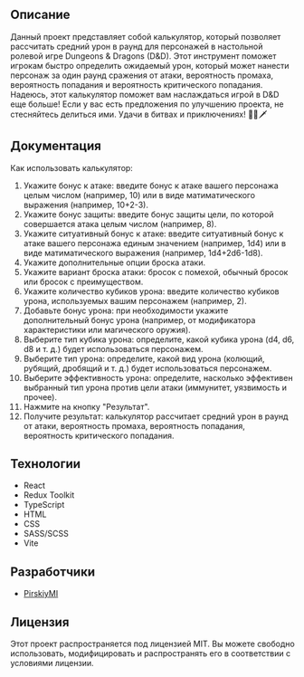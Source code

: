 ## Описание

Данный проект представляет собой калькулятор, который позволяет рассчитать средний урон в раунд для персонажей в настольной ролевой игре Dungeons & Dragons (D&D). Этот инструмент поможет игрокам быстро определить ожидаемый урон, который может нанести персонаж за один раунд сражения от атаки, вероятность промаха, вероятность попадания и вероятность критического попадания.
Надеюсь, этот калькулятор поможет вам наслаждаться игрой в D&D еще больше! Если у вас есть предложения по улучшению проекта, не стесняйтесь делиться ими. Удачи в битвах и приключениях! 🎲🐉🗡

## Документация

Как использовать калькулятор:

1. Укажите бонус к атаке: введите бонус к атаке вашего персонажа целым числом (например, 10) или в виде матиматического выражения (например, 10+2-3).
2. Укажите бонус защиты: введите бонус защиты цели, по которой совершается атака целым числом (например, 8).
3. Укажите ситуативный бонус к атаке: введите ситуативный бонус к атаке вашего персонажа единым значением (например, 1d4) или в виде матиматического выражения (например, 1d4+2d6-1d8).
4. Укажите дополнительные опции броска атаки.
5. Укажите вариант броска атаки: бросок с помехой, обычный бросок или бросок с преимуществом.
6. Укажите количество кубиков урона: введите количество кубиков урона, используемых вашим персонажем (например, 2).
7. Добавьте бонус урона: при необходимости укажите дополнительный бонус урона (например, от модификатора характеристики или магического оружия).
8. Выберите тип кубика урона: определите, какой кубика урона (d4, d6, d8 и т. д.) будет использоваться персонажем.
8. Выберите тип урона: определите, какой вид урона (колющий, рубящий, дробящий и т. д.) будет использоваться персонажем.
9. Выберите эффективность урона: определите, насколько эффективен выбранный тип урона против цели атаки (иммунитет, уязвимость и прочее).
10. Нажмите на кнопку "Результат".
11. Получите результат: калькулятор рассчитает средний урон в раунд от атаки, вероятность промаха, вероятность попадания, вероятность критического попадания.

## Технологии

- React
- Redux Toolkit
- TypeScript
- HTML
- CSS
- SASS/SCSS
- Vite

## Разработчики

- [PirskiyMI](https://github.com/PirskiyMI)
  
## Лицензия 

Этот проект распространяется под лицензией MIT. Вы можете свободно использовать, модифицировать и распространять его в соответствии с условиями лицензии.
